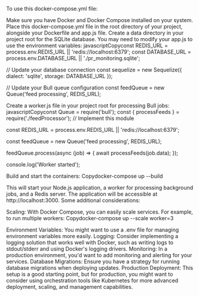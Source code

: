 To use this docker-compose.yml file:

Make sure you have Docker and Docker Compose installed on your system.
Place this docker-compose.yml file in the root directory of your project, alongside your Dockerfile and app.js file.
Create a data directory in your project root for the SQLite database.
You may need to modify your app.js to use the environment variables:
javascriptCopyconst REDIS_URL = process.env.REDIS_URL || 'redis://localhost:6379';
const DATABASE_URL = process.env.DATABASE_URL || './pr_monitoring.sqlite';

// Update your database connection
const sequelize = new Sequelize({
  dialect: 'sqlite',
  storage: DATABASE_URL
});

// Update your Bull queue configuration
const feedQueue = new Queue('feed processing', REDIS_URL);

Create a worker.js file in your project root for processing Bull jobs:
javascriptCopyconst Queue = require('bull');
const { processFeeds } = require('./feedProcessor'); // Implement this module

const REDIS_URL = process.env.REDIS_URL || 'redis://localhost:6379';

const feedQueue = new Queue('feed processing', REDIS_URL);

feedQueue.process(async (job) => {
  await processFeeds(job.data);
});

console.log('Worker started');

Build and start the containers:
Copydocker-compose up --build


This will start your Node.js application, a worker for processing background jobs, and a Redis server. The application will be accessible at http://localhost:3000.
Some additional considerations:

Scaling: With Docker Compose, you can easily scale services. For example, to run multiple workers:
Copydocker-compose up --scale worker=3

Environment Variables: You might want to use a .env file for managing environment variables more easily.
Logging: Consider implementing a logging solution that works well with Docker, such as writing logs to stdout/stderr and using Docker's logging drivers.
Monitoring: In a production environment, you'd want to add monitoring and alerting for your services.
Database Migrations: Ensure you have a strategy for running database migrations when deploying updates.
Production Deployment: This setup is a good starting point, but for production, you might want to consider using orchestration tools like Kubernetes for more advanced deployment, scaling, and management capabilities.
